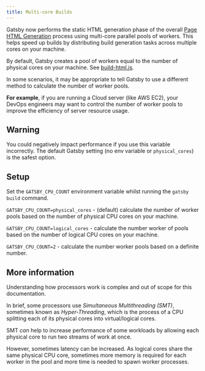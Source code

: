 ```yaml
---
title: Multi-core Builds
---
```


Gatsby now performs the static HTML generation phase of the overall [Page HTML Generation](/docs/html-generation/) process using multi-core parallel pools of workers. This helps speed up builds by distributing build generation tasks across multiple cores on your machine.

By default, Gatsby creates a pool of workers equal to the number of physical cores on your machine. See [build-html.js](/docs/html-generation/#build-htmljs).

In some scenarios, it may be appropriate to tell Gatsby to use a different method to calculate the number of worker pools.

**For example**, if you are running a Cloud server (like AWS EC2), your DevOps engineers may want to control the number of worker pools to improve the efficiency of server resource usage.

## Warning

You could negatively impact performance if you use this variable incorrectly. The default Gatsby setting (no env variable or `physical_cores`) is the safest option.

## Setup

Set the `GATSBY_CPU_COUNT` environment variable whilst running the `gatsby build` command.

`GATSBY_CPU_COUNT=physical_cores` - (default) calculate the number of worker pools based on the number of physical CPU cores on your machine.

`GATSBY_CPU_COUNT=logical_cores` - calculate the number worker of pools based on the number of logical CPU cores on your machine.

`GATSBY_CPU_COUNT=2` - calculate the number worker pools based on a definite number.

## More information

Understanding how processors work is complex and out of scope for this documentation.

In brief, some processors use _Simultaneous Multithreading (SMT)_, sometimes known as _Hyper-Threading_, which is the process of a CPU splitting each of its physical cores into virtual/logical cores.

SMT _can_ help to increase performance of some workloads by allowing each physical core to run two streams of work at once.

However, sometimes latency can be increased. As logical cores share the same physical CPU core, sometimes more memory is required for each worker in the pool and more time is needed to spawn worker processes.
